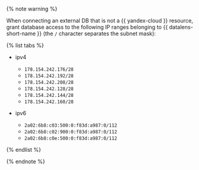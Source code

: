  

{% note warning %}

When connecting an external DB that is not a {{ yandex-cloud }} resource, grant database access to the following IP ranges belonging to {{ datalens-short-name }} (the `/` character separates the subnet mask):

{% list tabs %}

- ipv4

  * `178.154.242.176/28`
  * `178.154.242.192/28`
  * `178.154.242.208/28`
  * `178.154.242.128/28`
  * `178.154.242.144/28`
  * `178.154.242.160/28`

- ipv6

  * `2a02:6b8:c03:500:0:f83d:a987:0/112`
  * `2a02:6b8:c02:900:0:f83d:a987:0/112`
  * `2a02:6b8:c0e:500:0:f83d:a987:0/112`

{% endlist %}

{% endnote %}

